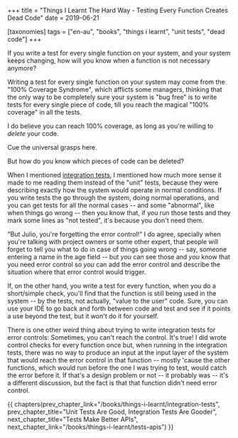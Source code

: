 +++
title = "Things I Learnt The Hard Way - Testing Every Function Creates Dead Code"
date = 2019-06-21

[taxonomies]
tags = ["en-au", "books", "things i learnt", "unit tests", "dead code"]
+++

If you write a test for every single function on your system, and your system
keeps changing, how will you know when a function is not necessary anymore?

<!-- more -->

Writing a test for every single function on your system may come from the
"100% Coverage Syndrome", which afflicts some managers, thinking that the only
way to be completely sure your system is "bug free" is to write tests for
every single piece of code, till you reach the magical "100% coverage" in all
the tests.

I do believe you can reach 100% coverage, as long as you're willing to
_delete_ your code.

Cue the universal grasps here.

But how do you know which pieces of code can be deleted?

When I mentioned [integration
tests](/books/things-i-learnt/integration-tests), I mentioned how much more
sense it made to me reading them instead of the "unit" tests, because they
were describing exactly how the system would operate in normal conditions. If
you write tests the go through the system, doing normal operations, and you
can get tests for all the normal cases -- and some "abnormal", like when
things go wrong -- then you know that, if you run those tests and they mark
some lines as "not tested", it's because you don't need them.

"But Julio, you're forgetting the error control!" I do agree, specially when
you're talking with project owners or some other expert, that people will
forget to tell you what to do in case of things going wrong -- say, someone
entering a name in the age field -- but _you_ can see those and _you_ know
that you need error control so _you_ can add the error control and describe
the situation where that error control would trigger.

If, on the other hand, you write a test for every function, when you do a
short/simple check, you'll find that the function is still being used in the
system -- by the tests, not actually, "value to the user" code. Sure, you can
use your IDE to go back and forth between code and test and see if it points a
use beyond the test, but it won't do it for yourself.

There is one other weird thing about trying to write integration tests for
error controls: Sometimes, you can't reach the control. It's true! I did wrote
control checks for every function once but, when running in the integration
tests, there was no way to produce an input at the input layer of the system
that would reach the error control in that function -- mostly 'cause the
other functions, which would run before the one I was trying to test, would
catch the error before it. If that's a design problem or not -- it probably
was -- it's a different discussion, but the fact is that that function didn't
need error control.

{{ chapters(prev_chapter_link="/books/things-i-learnt/integration-tests", prev_chapter_title="Unit Tests Are Good, Integration Tests Are Gooder", next_chapter_title="Tests Make Better APIs", next_chapter_link="/books/things-i-learnt/tests-apis") }}
